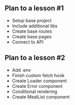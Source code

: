 ## Plan to a lesson #1
- Setup base project
- Include additional libs
- Create base routes
- Create base pages
- Connect to API

## Plan to a lesson #2
- Add .env
- Finish custom fetch hook
- Create Loader component
- Create Error component
- Conditional rendering
- Create MealList component